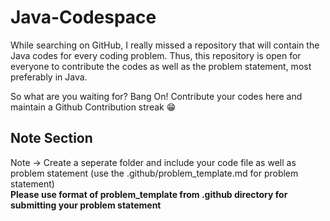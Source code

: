 # Java-Codespace
While searching on GitHub, I really missed a repository that will contain the Java codes for every coding problem.
Thus, this repository is open for everyone to contribute the codes as well as the problem statement, most preferably in Java.
<br>

So what are you waiting for? Bang On! Contribute your codes here and maintain a Github Contribution streak 😁<br>
## Note Section
Note -> Create a seperate folder and include your code file as well as problem statement (use the .github/problem_template.md for problem statement)
<br>
**Please use format of problem_template from .github directory for submitting your problem statement**
